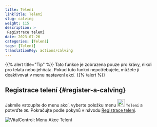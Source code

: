 ```yaml
---
title: Telení
linkTitle: Telení
slug: calving
weight: 115
description: >
 Registrace telení
date: 2023-07-26
categories: [Telení]
tags: [Telení]
translationKey: actions/calving
---
```

{{% alert title="Tip" %}}
Tato funkce je zobrazena pouze pro krávy, nikoli pro telata nebo jehňata.
Pokud tuto funkci nepotřebujete, můžete ji deaktivovat v menu [nastavení akcí](../settings/).
{{% /alert %}}

## Registrace telení {#register-a-calving}

Jakmile vstoupíte do menu akcí, vyberte položku menu <img src="/icons/actions/calving.svg" width="25" align="bottom" alt="Telení"  alt="Telení"/> `Telení` a potvrďte `OK`. Pokračujte podle pokynů v návodu [Registrace telení](/cs/docs/new/calving/).

   ![VitalControl: Menu Akce Telení](../images/calving.png "Telení")
